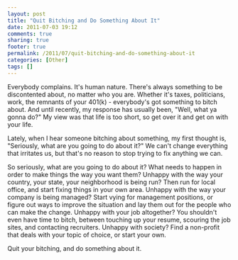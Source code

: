 ```yaml
---
layout: post
title: "Quit Bitching and Do Something About It"
date: 2011-07-03 19:12
comments: true
sharing: true
footer: true
permalink: /2011/07/quit-bitching-and-do-something-about-it
categories: [Other]
tags: []
---
```

Everybody complains.  It's human nature.  There's always something to be discontented about, no matter who you are.  Whether it's taxes, politicians, work, the remnants of your 401(k) - everybody's got something to bitch about.  And until recently, my response has usually been, "Well, what ya gonna do?"  My view was that life is too short, so get over it and get on with your life.

Lately, when I hear someone bitching about something, my first thought is, "Seriously, what are you going to do about it?"  We can't change everything that irritates us, but that's no reason to stop trying to fix anything we can.  

So seriously, what are you going to do about it?  What needs to happen in order to make things the way you want them?  Unhappy with the way your country, your state, your neighborhood is being run?  Then run for local office, and start fixing things in your own area.  Unhappy with the way your company is being managed?  Start vying for management positions, or figure out ways to improve the situation and lay them out for the people who can make the change.  Unhappy with your job altogether?  You shouldn't even have time to bitch, between touching up your resume, scouring the job sites, and contacting recruiters.  Unhappy with society?  Find a non-profit that deals with your topic of choice, or start your own.

Quit your bitching, and do something about it.